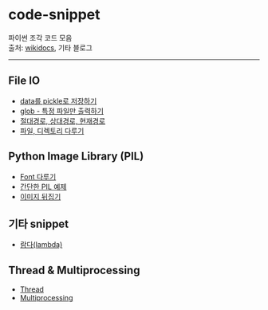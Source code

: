 # code-snippet

파이썬 조각 코드 모음 <br/>
출처: [wikidocs](https://wikidocs.net/book/536), 기타 블로그


---


## File IO

- [data를 pickle로 저장하기](https://wikidocs.net/8929)
- [glob - 특정 파일만 출력하기](https://wikidocs.net/3746)
- [절대경로, 상대경로, 현재경로](https://wikidocs.net/3716)
- [파일, 디렉토리 다루기](https://wikidocs.net/3717)



## Python Image Library (PIL)
- [Font 다루기](https://wikidocs.net/12157)
- [간단한 PIL 예제](https://wikidocs.net/3702)
- [이미지 뒤집기](https://wikidocs.net/12205)


## 기타 snippet
- [람다(lambda)](https://wikidocs.net/13970)

## Thread & Multiprocessing
- [Thread](https://niceman.tistory.com/138?category=940952)
- [Multiprocessing](https://niceman.tistory.com/145?category=940952)
